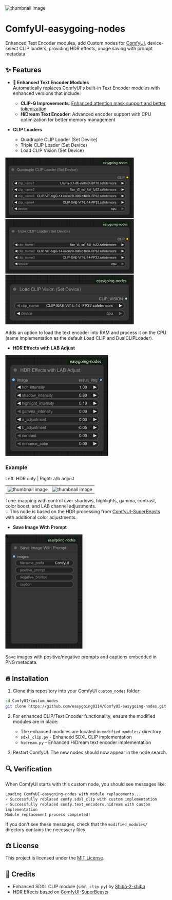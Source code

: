 <img width="705" height="500" alt="thumbnail image" src="Images/thumbnail image.png">

# ComfyUI-easygoing-nodes

Enhanced Text Encoder modules, add Custom nodes for [ComfyUI](https://github.com/comfyanonymous/ComfyUI), device-select CLIP loaders, providing HDR effects, image saving with prompt metadata.

## ✨ Features

- **🔧 Enhanced Text Encoder Modules**  
  Automatically replaces ComfyUI's built-in Text Encoder modules with enhanced versions that include:
  - **CLIP-G Improvements**: [Enhanced attention mask support and better tokenization](https://note.com/gentle_murre488/n/n12f2ecce1e00)
  - **HiDream Text Encoder**: Advanced encoder support with CPU optimization for better memory management

- **CLIP Loaders**
  - Quadruple CLIP Loader (Set Device)
  - Triple CLIP Loader (Set Device)  
  - Load CLIP Vision (Set Device)

<img width="400" height="189" alt="QuadrupleCLIPLoaderSetDevice node" src="Images/QuadrupleCLIPLoaderSetDevice node.png">
<img width="400" height="170" alt="TripleCLIPLoaderSetDevice node" src="Images/TripleCLIPLoaderSetDevice node.png">
<img width="400" height="155" alt="CLIPVisionLoaderSetDevice node" src="Images/CLIPVisionLoaderSetDevice node.png">

  Adds an option to load the text encoder into RAM and process it on the CPU (same implementation as the default Load CLIP and DualCLIPLoader).

- **HDR Effects with LAB Adjust**

<img width="320" height="314" alt="HDREffectsLabAdjust node" src="Images/HDREffectsLabAdjust node.png">

### Example
Left: HDR only | Right: a/b adjust 

<table>
  <tr>
    <td><img width="353" height="250" alt="thumbnail image" src="Images/no ab_adjust.png"></td>
    <td><img width="353" height="250" alt="thumbnail image" src="Images/thumbnail image.png"></td>
  </tr>
</table>

  Tone-mapping with control over shadows, highlights, gamma, contrast, color boost, and LAB channel adjustments.  
  💡 This node is based on the HDR processing from [ComfyUI-SuperBeasts](https://github.com/SuperBeastsAI/ComfyUI-SuperBeasts) with additional color adjustments.

- **Save Image With Prompt**

<img width="240" height="356" alt="SaveImageWithPrompt node" src="Images/SaveImageWithPrompt node.png">

  Save images with positive/negative prompts and captions embedded in PNG metadata.

## 🔥 Installation
1. Clone this repository into your ComfyUI `custom_nodes` folder:

```bash
cd ComfyUI/custom_nodes
git clone https://github.com/easygoing0114/ComfyUI-easygoing-nodes.git
```

2. For enhanced CLIP/Text Encoder functionality, ensure the modified modules are in place:
   - The enhanced modules are located in `modified_modules/` directory
   - `sdxl_clip.py` - Enhanced SDXL CLIP implementation
   - `hidream.py` - Enhanced HiDream text encoder implementation

3. Restart ComfyUI. The new nodes should now appear in the node search.

## 🔍 Verification

When ComfyUI starts with this custom node, you should see messages like:
```
Loading ComfyUI-easygoing-nodes with module replacements...
✓ Successfully replaced comfy.sdxl_clip with custom implementation
✓ Successfully replaced comfy.text_encoders.hidream with custom implementation
Module replacement process completed!
```

If you don't see these messages, check that the `modified_modules/` directory contains the necessary files.

## ⚖️ License
This project is licensed under the [MIT License](LICENSE).

## 🙏 Credits
- Enhanced SDXL CLIP module (`sdxl_clip.py`) by [Shiba-2-shiba](https://github.com/Shiba-2-shiba)
- HDR Effects based on [ComfyUI-SuperBeasts](https://github.com/SuperBeastsAI/ComfyUI-SuperBeasts)
